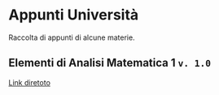 # Appunti Università
Raccolta di appunti di alcune materie.

## Elementi di Analisi Matematica 1 `v. 1.0`
[Link diretoto](https://github.com/Datalux/appunti-universita/blob/master/appunti_analisi_1.pdf)

